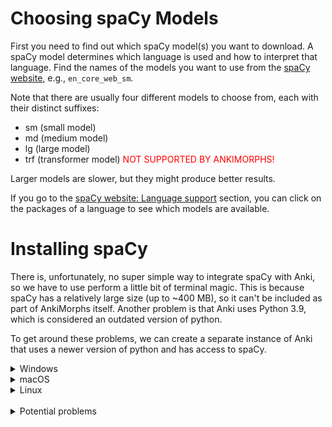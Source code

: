 # Choosing spaCy Models

First you need to find out which spaCy model(s) you want to download. A spaCy model determines which language is used and
how
to interpret that language. Find the names of the models you want to use from
the [spaCy website](https://spacy.io/usage/models),
e.g., `en_core_web_sm`.

Note that there are usually four different models to choose from, each with their distinct suffixes:

- sm (small model)
- md (medium model)
- lg (large model)
- trf (transformer model) <span style="color:red">NOT SUPPORTED BY ANKIMORPHS!</span>

Larger models are slower, but they might produce better results.

If you go to the [spaCy website: Language support](https://spacy.io/usage/models#languages) section, you can click on
the packages of a language to see which models are available.

# Installing spaCy

There is, unfortunately, no super simple way to integrate spaCy with Anki, so we have to use perform a little bit of
terminal magic. This is because spaCy has a relatively large size (up to ~400 MB), so it can't be included as part of
AnkiMorphs itself. Another problem is that Anki uses Python 3.9, which is considered an outdated version of python.

To get around these problems, we can create a separate instance of Anki that uses a newer version of python and has
access to spaCy.


<details>
  <summary>Windows</summary>

First, we need to have Python 3.9 or higher installed on our system. Go to the start menu, open a Command Prompt, and
type
in:

```
py --list
```

This will list all the installed Python versions. If your output is not `3.9.x` or higher, then that has to be
installed.


<details>
  <summary>Installing Python</summary>

Go to [python.org/downloads](https://www.python.org/downloads/) and download a `Windows installer (64-bit)`

**Note**: When you start the installer, make sure to select the `Add python.exe to PATH` checkbox at the very bottom:

![python_path_installer_windows.png](../../img/python_path_installer_windows.png)

Install with the default settings ("Install Now").

After the installation, go back to the command prompt and type in `py --list` again. You should now see the new Python
version you installed.
</details>

Now we are ready to install spaCy, spacy models, and Anki (aqt). I have installed Python 3.12, so my example below will
use the `py -3.12` command. I also want to use Korean and Russian, so I'm going to download the spaCy
models `ko_core_news_sm` and `ru_core_news_sm`. In the command prompt I will type:

```bash
py -3.12 -m pip install --upgrade pip virtualenv
py -3.12 -m venv spacyenv
spacyenv\Scripts\activate
py -m pip install --upgrade pip setuptools wheel
py -m pip install --upgrade spacy six aqt[qt6]
py -m spacy download ko_core_news_sm
py -m spacy download ru_core_news_sm
deactivate
```

To run this Anki instance, type the following in the command prompt:

```bash
spacyenv\Scripts\anki.exe
```

Now you should be good to go!
</details>


<details>
  <summary>macOS</summary>

First, we need to have Python 3.9 or higher installed on our system. Open a terminal and type:

```` bash
python --version
````

If your output is not `Python 3.9.x` or higher, then that has to be installed.

<details>
  <summary>Installing Python</summary>

If you already have homebrew installed, then you can install Python easily like this:

```
brew install python@3.12
```

If you don't have have homebrew, then I recommend installing python by going
to [python.org/downloads](https://www.python.org/downloads/) and download
a `macOS 64-bit universal2 installer`, and install with the default recommended settings.

After the installation, open a new terminal and type in `python --version` again. You should now see the new Python
version you installed.
</details>

Now we are ready to install spaCy, spacy models, and Anki (aqt). I have installed Python 3.12, so my example below will
use the `python3.12` command. I also want to use Korean and Russian, so I'm going to download the spaCy
models `ko_core_news_sm` and `ru_core_news_sm`. In the command prompt I will type:

```` bash
python3.12 -m pip install --upgrade pip virtualenv
python3.12 -m venv spacyenv
spacyenv/bin/activate
python -m pip install --upgrade pip setuptools wheel
python -m pip install --upgrade spacy six 'aqt[qt6]'
python -m spacy download ko_core_news_sm
python -m spacy download ru_core_news_sm
deactivate
````

To run Anki, type this in the terminal:

```
open spacyenv/bin/anki
```

Now you should be good to go!
</details>

<details>
  <summary>Linux</summary>

First, we need to have Python 3.9 or higher installed on our system. Open a terminal and type:

```` bash
python --version
````

If your output is not `Python 3.9.x` or higher, then that has to be installed.

<details>
  <summary>Installing Python</summary>

Python can usually be easily installed with package managers, e.g:

```
sudo apt update
sudo apt install python3
```

After the installation, open a new terminal and type in `python --version` again. You should now see the new Python
version you installed.
</details>

Now we are ready to install spaCy, spacy models, and Anki (aqt). I have installed Python 3.12, so my example below will
use the `python3.12` command. I also want to use Korean and Russian, so I'm going to download the spaCy
models `ko_core_news_sm` and `ru_core_news_sm`. In the command prompt I will type:

```` bash
python3.12 -m pip install --upgrade pip virtualenv
python3.12 -m venv spacyenv
spacyenv/bin/activate
python -m pip install --upgrade pip setuptools wheel
python -m pip install --upgrade spacy six aqt[qt6]
python -m spacy download ko_core_news_sm
python -m spacy download ru_core_news_sm
deactivate
````

To run Anki, type this in the terminal:

```
spacyenv/bin/anki
```

Now you should be good to go!
</details>

<br>
<details>
  <summary>Potential problems</summary>

### PowerShell Execution Policy Error

![group-policy-error.png](../../img/group-policy-error.png)

This is a safeguard against running malicious scripts, which is generally a good thing. To allow an exception for this
one time, you can use the command:

````powershell
Set-ExecutionPolicy -ExecutionPolicy Unrestricted -Scope Process
````

If you want to permanently remove this restriction for your user, then use the command:

````powershell
Set-ExecutionPolicy -ExecutionPolicy Unrestricted -Scope CurrentUser
````

</details>